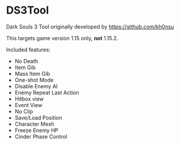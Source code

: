 # DS3Tool
Dark Souls 3 Tool originally developed by https://github.com/kh0nsu 

This targets game version 1.15 only, **not** 1.15.2.

Included features:
* No Death
* Item Gib
* Mass Item Gib
* One-shot Mode
* Disable Enemy AI
* Enemy Repeat Last Action
* Hitbox view
* Event View
* No Clip
* Save/Load Position
* Character Mesh
* Freeze Enemy HP
* Cinder Phase Control

